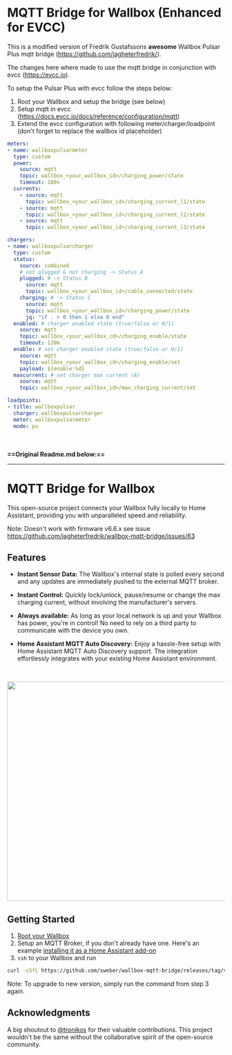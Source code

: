 # MQTT Bridge for Wallbox (Enhanced for EVCC)
This is a modified version of Fredrik Gustafssons **awesome** Wallbox Pulsar Plus mqtt bridge (https://github.com/jagheterfredrik/).

The changes here where made to use the mqtt bridge in conjunction with evcc (https://evcc.io).

To setup the Pulsar Plus with evcc follow the steps below:
1. Root your Wallbox and setup the bridge (see below)
2. Setup mqtt in evcc (https://docs.evcc.io/docs/reference/configuration/mqtt)
3. Extend the evcc configuration with following meter/charger/loadpoint (don't forget to replace the wallbox id placeholder)
```yaml
meters:
- name: wallboxpulsarmeter
  type: custom
  power:
    source: mqtt
    topic: wallbox_<your_wallbox_id>/charging_power/state
    timeout: 180s
  currents:
    - source: mqtt
      topic: wallbox_<your_wallbox_id>/charging_current_l1/state
    - source: mqtt
      topic: wallbox_<your_wallbox_id>/charging_current_l2/state
    - source: mqtt
      topic: wallbox_<your_wallbox_id>/charging_current_l3/state

chargers:
- name: wallboxpulsarcharger
  type: custom
  status:
    source: combined
    # not plugged & not charging -> Status A
    plugged: # -> Status B
      source: mqtt
      topic: wallbox_<your_wallbox_id>/cable_connected/state
    charging: # -> Status C
      source: mqtt
      topic: wallbox_<your_wallbox_id>/charging_power/state
      jq: "if . > 0 then 1 else 0 end"
  enabled: # charger enabled state (true/false or 0/1)
    source: mqtt
    topic: wallbox_<your_wallbox_id>/charging_enable/state
    timeout: 120m
  enable: # set charger enabled state (true/false or 0/1)
    source: mqtt
    topic: wallbox_<your_wallbox_id>/charging_enable/set
    payload: ${enable:%d}
  maxcurrent: # set charger max current (A)
    source: mqtt
    topic: wallbox_<your_wallbox_id>/max_charging_current/set

loadpoints:
- title: wallboxpulsar
  charger: wallboxpulsarcharger
  meter: wallboxpulsarmeter
  mode: pv
```


<br><br>
**==Original Readme.md below:==**
***
# MQTT Bridge for Wallbox

This open-source project connects your Wallbox fully locally to Home Assistant, providing you with unparalleled speed and reliability.

Note: Doesn't work with firmware v6.6.x see issue https://github.com/jagheterfredrik/wallbox-mqtt-bridge/issues/63

## Features

- **Instant Sensor Data:** The Wallbox's internal state is polled every second and any updates are immediately pushed to the external MQTT broker.

- **Instant Control:** Quickly lock/unlock, pause/resume or change the max charging current, without involving the manufacturer's servers.

- **Always available:** As long as your local network is up and your Wallbox has power, you're in control! No need to rely on a third party to communicate with the device you own.

- **Home Assistant MQTT Auto Discovery:** Enjoy a hassle-free setup with Home Assistant MQTT Auto Discovery support. The integration effortlessly integrates with your existing Home Assistant environment.

<br/>
<p align="center">
   <img src="https://github.com/jagheterfredrik/wallbox-mqtt-bridge/assets/9987465/06488a5d-e6fe-4491-b11d-e7176792a7f5" height="507" />
</p>

## Getting Started

1. [Root your Wallbox](https://github.com/jagheterfredrik/wallbox-pwn)
2. Setup an MQTT Broker, if you don't already have one. Here's an example [installing it as a Home Assistant add-on](https://www.youtube.com/watch?v=dqTn-Gk4Qeo)
3. `ssh` to your Wallbox and run

```sh
curl -sSfL https://github.com/sweber/wallbox-mqtt-bridge/releases/tag/v20241028_1/install.sh > install.sh && bash install.sh
```

Note: To upgrade to new version, simply run the command from step 3 again.

## Acknowledgments

A big shoutout to [@tronikos](https://github.com/tronikos) for their valuable contributions. This project wouldn't be the same without the collaborative spirit of the open-source community.
